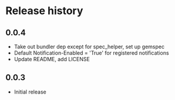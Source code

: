 # Release history

## 0.0.4
- Take out bundler dep except for spec_helper, set up gemspec
- Default Notification-Enabled = 'True' for registered notifications
- Update README, add LICENSE

## 0.0.3
- Initial release